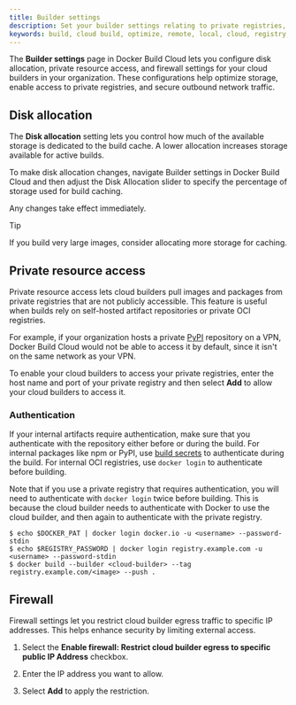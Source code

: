 ```yaml
---
title: Builder settings
description: Set your builder settings relating to private registries, disk allocation .
keywords: build, cloud build, optimize, remote, local, cloud, registry, package repository, vpn
---
```


The **Builder settings** page in Docker Build Cloud lets you configure disk allocation, private resource access, and firewall settings for your cloud builders in your organization. These configurations help optimize storage, enable access to private registries, and secure outbound network traffic.

## Disk allocation

The **Disk allocation** setting lets you control how much of the available storage is dedicated to the build cache. A lower allocation increases storage available for active builds.

To make disk allocation changes, navigate Builder settings in Docker Build Cloud and then adjust the Disk Allocation slider to specify the percentage of storage used for build caching.

Any changes take effect immediately.

> [!TIP]
> 
> If you build very large images, consider allocating more storage for caching.

## Private resource access

Private resource access lets cloud builders pull images and packages from private registries that are not publicly accessible. This feature is useful when builds rely on self-hosted artifact repositories or private OCI registries.

For example, if your organization hosts a private [PyPI](https://pypi.org/) repository on a VPN, Docker Build Cloud would not be able to access it by default, since it isn't on the same network as your VPN.

To enable your cloud builders to access your private registries, enter the host name and port of your private registry and then select **Add** to allow your cloud builders to access it.

### Authentication 

If your internal artifacts require authentication, make sure that you
authenticate with the repository either before or during the build. For
internal packages like npm or PyPI, use [build secrets](/manuals/build/building/secrets.md)
to authenticate during the build. For internal OCI registries, use `docker
login` to authenticate before building.

Note that if you use a private registry that requires authentication, you will
need to authenticate with `docker login` twice before building. This is because
the cloud builder needs to authenticate with Docker to use the cloud builder,
and then again to authenticate with the private registry.

```console
$ echo $DOCKER_PAT | docker login docker.io -u <username> --password-stdin
$ echo $REGISTRY_PASSWORD | docker login registry.example.com -u <username> --password-stdin
$ docker build --builder <cloud-builder> --tag registry.example.com/<image> --push .
```

## Firewall

Firewall settings let you restrict cloud builder egress traffic to specific IP addresses. This helps enhance security by limiting external access.

1. Select the **Enable firewall: Restrict cloud builder egress to specific public IP Address** checkbox.

2. Enter the IP address you want to allow.

3. Select **Add** to apply the restriction.
